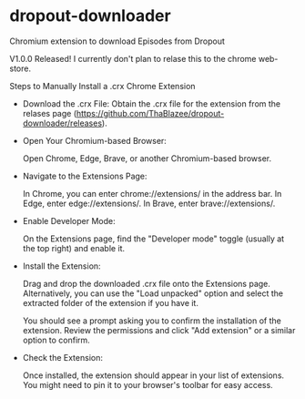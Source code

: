 # dropout-downloader
Chromium extension to download Episodes from Dropout

V1.0.0 Released!
I currently don't plan to relase this to the chrome web-store. 


Steps to Manually Install a .crx Chrome Extension


- Download the .crx File:
    Obtain the .crx file for the extension from the relases page (https://github.com/ThaBlazee/dropout-downloader/releases).

- Open Your Chromium-based Browser:

    Open Chrome, Edge, Brave, or another Chromium-based browser.

- Navigate to the Extensions Page:

    In Chrome, you can enter chrome://extensions/ in the address bar.
    In Edge, enter edge://extensions/.
    In Brave, enter brave://extensions/.

- Enable Developer Mode:

    On the Extensions page, find the "Developer mode" toggle (usually at the top right) and enable it.

- Install the Extension:

    Drag and drop the downloaded .crx file onto the Extensions page. Alternatively, you can use the "Load unpacked" option and select the extracted folder of the extension if you have it.
    
    You should see a prompt asking you to confirm the installation of the extension. Review the permissions and click "Add extension" or a similar option to confirm.

- Check the Extension:

    Once installed, the extension should appear in your list of extensions. You might need to pin it to your browser's toolbar for easy access.